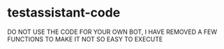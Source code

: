 # testassistant-code
DO NOT USE THE CODE FOR YOUR OWN BOT, I HAVE REMOVED A FEW FUNCTIONS TO MAKE IT NOT SO EASY TO EXECUTE
